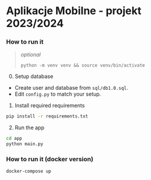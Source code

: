 # Aplikacje Mobilne - projekt 2023/2024

### How to run it

> *optional*
> 
> `python -m venv venv && source venv/bin/activate`

0. Setup database
- Create user and database from `sql/db1.0.sql`.
- Edit `config.py` to match your setup.

1. Install required requirements
```bash
pip install -r requirements.txt
```
2. Run the app
```bash
cd app
python main.py
```

### How to run it (docker version)

```
docker-compose up
```